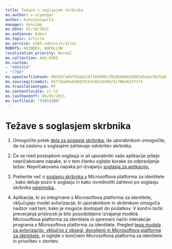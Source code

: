 ```yaml
---
title: Težave s soglasjem skrbnika
ms.author: v-aiyengar
author: AshaIyengar21
manager: dansimp
ms.date: 01/18/2021
ms.audience: Admin
ms.topic: article
ms.service: o365-administration
ROBOTS: NOINDEX, NOFOLLOW
localization_priority: Normal
ms.collection: Adm_O365
ms.custom:
- "9004354"
- "7786"
ms.openlocfilehash: 08d3bfa84fd5ab31d7165090c392866d863898545ade7631e820a100eef89dea
ms.sourcegitcommit: b5f7da89a650d2915dc652449623c78be6247175
ms.translationtype: MT
ms.contentlocale: sl-SI
ms.lasthandoff: 08/05/2021
ms.locfileid: "53952589"
---
```

# <a name="admin-consent-issues"></a>Težave s soglasjem skrbnika

1. Omogočite potek [dela za soglasje skrbnika,](https://docs.microsoft.com/azure/active-directory/manage-apps/configure-admin-consent-workflow) da uporabnikom omogočite, da na zaslonu s soglasjem zahtevajo odobritev skrbnika.

1. Če se med postopkom soglasja vi ali uporabniki vaše aplikacije pišejo nepričakovane napake, si v tem članku oglejte korake za odpravljanje težav: Nepričakovana napaka pri izvajanju [soglasja za aplikacijo.](https://docs.microsoft.com/azure/active-directory/manage-apps/application-sign-in-unexpected-user-consent-error)

1. Preberite več o [soglasju skrbnika v](https://docs.microsoft.com/azure/active-directory/develop/v2-admin-consent) [](https://docs.microsoft.com/azure/active-directory/develop/v2-admin-consent) Microsoftova platforma za identitete , kako deluje poziv k soglasju in kako ovrednotiti zahtevo po soglasju skrbnika [najemnika.](https://docs.microsoft.com/azure/active-directory/manage-apps/manage-consent-requests#evaluating-a-request-for-tenant-wide-admin-consent)

1. Aplikacije, ki so integrirane s Microsoftova platforma za identitete, vključujejo model avtorizacije, ki uporabnikom in skrbnikom omogoča nadzor nad tem, kako je mogoče dostopati do podatkov. V končni točki preverjanja pristnosti je bilo posodobljeno izvajanje modela Microsoftova platforma za identitete in spremeni način interakcije programa s Microsoftova platforma za identitete. Pregled [tega modela za avtorizacijo, vključno z obsegi, dovoljenji in Microsoftova platforma za identitete,](https://docs.microsoft.com/azure/active-directory/manage-apps/manage-consent-requests#evaluating-a-request-for-tenant-wide-admin-consent) si oglejte v končnem Microsoftova platforma za identitete in privolitev v storitev.